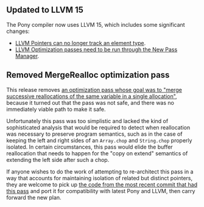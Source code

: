 ## Updated to LLVM 15

The Pony compiler now uses LLVM 15, which includes some significant changes:

- [LLVM Pointers can no longer track an element type](https://llvm.org/docs/OpaquePointers.html).
- [LLVM Optimization passes need to be run through the New Pass Manager](https://llvm.org/docs/NewPassManager.html).

## Removed MergeRealloc optimization pass

This release removes [an optimization pass whose goal was to "merge successive reallocations of the same variable in a single allocation"](https://github.com/ponylang/ponyc/pull/915), because it turned out that the pass was not safe, and there was no immediately viable path to make it safe.

Unfortunately this pass was too simplistic and lacked the kind of sophisticated analysis that would be required to detect when reallocation was necessary to preserve program semantics, such as in the case of keeping the left and right sides of an `Array.chop` and `String.chop` properly isolated. In certain circumstances, this pass would elide the buffer reallocation that needs to happen for the "copy on extend" semantics of extending the left side after such a chop.

If anyone wishes to do the work of attempting to re-architect this pass in a way that accounts for maintaining isolation of related but distinct pointers, they are welcome to pick up [the code from the most recent commit that had this pass](https://github.com/ponylang/ponyc/blob/b62fbea4c115ba24860bea75a39648bfc3dccbdb/src/libponyc/codegen/genopt.cc#L544) and port it for compatibility with latest Pony and LLVM, then carry forward the new plan.

